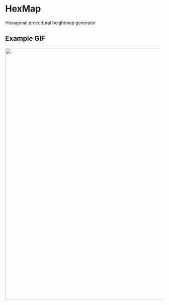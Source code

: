 # HexMap
Hexagonal procedural heightmap generator

## Example GIF
<img src="example.gif" width=800><br>
